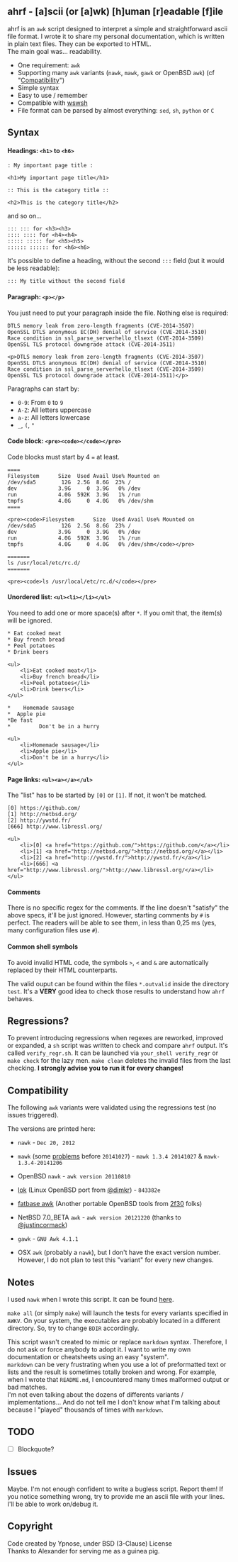 ahrf - [a]scii (or [a]wk) [h]uman [r]eadable [f]ile
---------------------------------------------------

ahrf is an `awk` script designed to interpret a simple and straightforward
ascii file format. I wrote it to share my personal documentation, which is
written in plain text files. They can be exported to HTML.  
The main goal was... readability.

* One requirement: `awk`
* Supporting many `awk` variants (`nawk`, `mawk`, `gawk` or OpenBSD `awk`) (cf
"[Compatibility](https://github.com/Ypnose/ahrf#compatibility)")
* Simple syntax
* Easy to use / remember
* Compatible with [wswsh](https://github.com/Ypnose/Wswsh)
* File format can be parsed by almost everything: `sed`, `sh`, `python` or `C`

Syntax
------

#### Headings: `<h1>` to `<h6>`

```
: My important page title :
```

```
<h1>My important page title</h1>
```

```
:: This is the category title ::
```

```
<h2>This is the category title</h2>
```

and so on...

```
::: ::: for <h3><h3>
:::: :::: for <h4><h4>
::::: ::::: for <h5><h5>
:::::: :::::: for <h6><h6>
```

It's possible to define a heading, without the second `:::` field (but it
would be less readable):

```
::: My title without the second field
```

#### Paragraph: `<p></p>`

You just need to put your paragraph inside the file. Nothing else is required:

```
DTLS memory leak from zero-length fragments (CVE-2014-3507)
OpenSSL DTLS anonymous EC(DH) denial of service (CVE-2014-3510)
Race condition in ssl_parse_serverhello_tlsext (CVE-2014-3509)
OpenSSL TLS protocol downgrade attack (CVE-2014-3511)
```
```
<p>DTLS memory leak from zero-length fragments (CVE-2014-3507)
OpenSSL DTLS anonymous EC(DH) denial of service (CVE-2014-3510)
Race condition in ssl_parse_serverhello_tlsext (CVE-2014-3509)
OpenSSL TLS protocol downgrade attack (CVE-2014-3511)</p>
```

Paragraphs can start by:

* `0-9`: From `0` to `9`
* `A-Z`: All letters uppercase
* `a-z`: All letters lowercase
* `_`, `(`, `"`

#### Code block: `<pre><code></code></pre>`

Code blocks must start by 4 `=` at least.

```
====
Filesystem      Size  Used Avail Use% Mounted on
/dev/sda5        12G  2.5G  8.6G  23% /
dev             3.9G     0  3.9G   0% /dev
run             4.0G  592K  3.9G   1% /run
tmpfs           4.0G     0  4.0G   0% /dev/shm
====
```

```
<pre><code>Filesystem      Size  Used Avail Use% Mounted on
/dev/sda5        12G  2.5G  8.6G  23% /
dev             3.9G     0  3.9G   0% /dev
run             4.0G  592K  3.9G   1% /run
tmpfs           4.0G     0  4.0G   0% /dev/shm</code></pre>
```

```
=======
ls /usr/local/etc/rc.d/
=======
```

```
<pre><code>ls /usr/local/etc/rc.d/</code></pre>
```

#### Unordered list: `<ul><li></li></ul>`

You need to add one or more space(s) after `*`. If you omit that, the
item(s) will be ignored.

```
* Eat cooked meat
* Buy french bread
* Peel potatoes
* Drink beers
```

```
<ul>
	<li>Eat cooked meat</li>
	<li>Buy french bread</li>
	<li>Peel potatoes</li>
	<li>Drink beers</li>
</ul>
```

```
*    Homemade sausage
*  Apple pie
*Be fast
*         Don't be in a hurry
```

```
<ul>
	<li>Homemade sausage</li>
	<li>Apple pie</li>
	<li>Don't be in a hurry</li>
</ul>
```

#### Page links: `<ul><a></a></ul>`

The "list" has to be started by `[0]` or `[1]`. If not, it won't be matched.

```
[0] https://github.com/
[1] http://netbsd.org/
[2] http://ywstd.fr/
[666] http://www.libressl.org/
```

```
<ul>
	<li>[0] <a href="https://github.com/">https://github.com/</a></li>
	<li>[1] <a href="http://netbsd.org/">http://netbsd.org/</a></li>
	<li>[2] <a href="http://ywstd.fr/">http://ywstd.fr/</a></li>
	<li>[666] <a href="http://www.libressl.org/">http://www.libressl.org/</a></li>
</ul>
```

#### Comments

There is no specific regex for the comments. If the line doesn't "satisfy"
the above specs, it'll be just ignored. However, starting comments by `#`
is perfect. The readers will be able to see them, in less than 0,25 ms
(yes, many configuration files use `#`).

#### Common shell symbols

To avoid invalid HTML code, the symbols `>`, `<` and `&` are automatically
replaced by their HTML counterparts.


The valid ouput can be found within the files `*.outvalid` inside the
directory `test`.
It's a __VERY__ good idea to check those results to understand how `ahrf`
behaves.

Regressions?
------------

To prevent introducing regressions when regexes are reworked, improved or
expanded, a `sh` script was written to check and compare `ahrf` output. It's
called `verify_regr.sh`. It can be launched via `your_shell verify_regr` or
`make check` for the lazy men. `make clean` deletes the invalid files from
the last checking. __I strongly advise you to run it for every changes!__

Compatibility
-------------

The following `awk` variants were validated using the regressions test (no
issues triggered).

The versions are printed here:

* `nawk` - `Dec 20, 2012`

* `mawk` (some [problems](https://github.com/Ypnose/ahrf/issues/1)
before `20141027`) - `mawk 1.3.4 20141027` & `mawk-1.3.4-20141206`

* OpenBSD `nawk` - `awk version 20110810`

* [lok](https://github.com/dimkr/lok) (Linux OpenBSD port from [@dimkr](https://github.com/dimkr)) - `843382e`

* [fatbase awk](http://git.2f30.org/fatbase/) (Another portable OpenBSD tools from [2f30](http://www.2f30.org/) folks)

* NetBSD 7.0_BETA `awk` - `awk version 20121220` (thanks to [@justincormack](https://github.com/justincormack))

* `gawk` - `GNU Awk 4.1.1`

* OSX `awk` (probably a `nawk`), but I don't have the exact version number.
However, I do not plan to test this "variant" for every new changes.

Notes
-----

I used `nawk` when I wrote this script. It can be found
[here](http://www.cs.princeton.edu/~bwk/btl.mirror/).

`make all` (or simply `make`) will launch the tests for every variants
specified in `AWKV`. On your system, the executables are probably
located in a different directory. So, try to change `BDIR` accordingly.

This script wasn't created to mimic or replace `markdown` syntax. Therefore,
I do not ask or force anybody to adopt it. I want to write my own documentation
or cheatsheets using an easy "system".  
`markdown` can be very frustrating when you use a lot of preformatted text
or lists and the result is sometimes totally broken and wrong. For example,
when I wrote that `README.md`, I encountered many times malformed output or
bad matches.  
I'm not even talking about the dozens of differents variants /
implementations... And do not tell me I don't know what I'm talking about
because I "played" thousands of times with `markdown`.

TODO
----

- [ ] Blockquote?

Issues
------

Maybe. I'm not enough confident to write a bugless script. Report them!
If you notice something wrong, try to provide me an ascii file with your
lines. I'll be able to work on/debug it.

Copyright
---------

Code created by Ypnose, under BSD (3-Clause) License  
Thanks to Alexander for serving me as a guinea pig.
